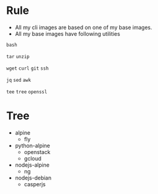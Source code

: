 # Rule

* All my cli images are based on one of my base images.
* All my base images have following utilities

`bash`

`tar` `unzip`

`wget` `curl` `git` `ssh`

`jq` `sed` `awk` 

`tee` `tree` `openssl`

# Tree

* alpine
  * fly
* python-alpine
  * openstack
  * gcloud
* nodejs-alpine
  * ng
* nodejs-debian
  * casperjs
